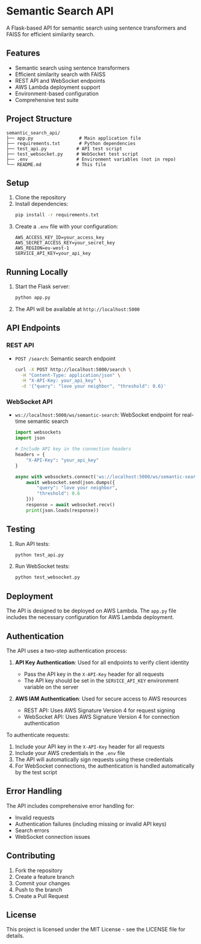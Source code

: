 # Semantic Search API

A Flask-based API for semantic search using sentence transformers and FAISS for efficient similarity search.

## Features

- Semantic search using sentence transformers
- Efficient similarity search with FAISS
- REST API and WebSocket endpoints
- AWS Lambda deployment support
- Environment-based configuration
- Comprehensive test suite

## Project Structure

```
semantic_search_api/
├── app.py                 # Main application file
├── requirements.txt       # Python dependencies
├── test_api.py           # API test script
├── test_websocket.py     # WebSocket test script
├── .env                  # Environment variables (not in repo)
└── README.md             # This file
```

## Setup

1. Clone the repository
2. Install dependencies:
   ```bash
   pip install -r requirements.txt
   ```
3. Create a `.env` file with your configuration:
   ```
   AWS_ACCESS_KEY_ID=your_access_key
   AWS_SECRET_ACCESS_KEY=your_secret_key
   AWS_REGION=eu-west-1
   SERVICE_API_KEY=your_api_key
   ```

## Running Locally

1. Start the Flask server:
   ```bash
   python app.py
   ```
2. The API will be available at `http://localhost:5000`

## API Endpoints

### REST API

- `POST /search`: Semantic search endpoint
  ```bash
  curl -X POST http://localhost:5000/search \
    -H "Content-Type: application/json" \
    -H "X-API-Key: your_api_key" \
    -d '{"query": "love your neighbor", "threshold": 0.6}'
  ```

### WebSocket API

- `ws://localhost:5000/ws/semantic-search`: WebSocket endpoint for real-time semantic search

  ```python
  import websockets
  import json

  # Include API key in the connection headers
  headers = {
      "X-API-Key": "your_api_key"
  }

  async with websockets.connect('ws://localhost:5000/ws/semantic-search', extra_headers=headers) as websocket:
      await websocket.send(json.dumps({
          "query": "love your neighbor",
          "threshold": 0.6
      }))
      response = await websocket.recv()
      print(json.loads(response))
  ```

## Testing

1. Run API tests:

   ```bash
   python test_api.py
   ```

2. Run WebSocket tests:
   ```bash
   python test_websocket.py
   ```

## Deployment

The API is designed to be deployed on AWS Lambda. The `app.py` file includes the necessary configuration for AWS Lambda deployment.

## Authentication

The API uses a two-step authentication process:

1. **API Key Authentication**: Used for all endpoints to verify client identity

   - Pass the API key in the `X-API-Key` header for all requests
   - The API key should be set in the `SERVICE_API_KEY` environment variable on the server

2. **AWS IAM Authentication**: Used for secure access to AWS resources
   - REST API: Uses AWS Signature Version 4 for request signing
   - WebSocket API: Uses AWS Signature Version 4 for connection authentication

To authenticate requests:

1. Include your API key in the `X-API-Key` header for all requests
2. Include your AWS credentials in the `.env` file
3. The API will automatically sign requests using these credentials
4. For WebSocket connections, the authentication is handled automatically by the test script

## Error Handling

The API includes comprehensive error handling for:

- Invalid requests
- Authentication failures (including missing or invalid API keys)
- Search errors
- WebSocket connection issues

## Contributing

1. Fork the repository
2. Create a feature branch
3. Commit your changes
4. Push to the branch
5. Create a Pull Request

## License

This project is licensed under the MIT License - see the LICENSE file for details.
